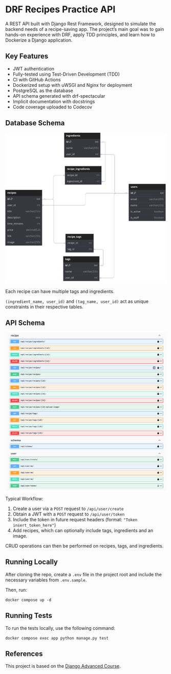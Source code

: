 # DRF Recipes Practice API

A REST API built with Django Rest Framework, designed to simulate the backend needs of a recipe-saving app. The project’s main goal was to gain hands-on experience with DRF, apply TDD principles, and learn how to Dockerize a Django application.

## Key Features

- JWT authentication
- Fully-tested using Test-Driven Development (TDD)
- CI with GitHub Actions
- Dockerized setup with uWSGI and Nginx for deployment
- PostgreSQL as the database
- API schema generated with drf-spectacular
- Implicit documentation with docstrings
- Code coverage uploaded to Codecov

## Database Schema

![DB Schema](./DB_schema.svg)

Each recipe can have multiple tags and ingredients.

`(ingredient_name, user_id)` and `(tag_name, user_id)` act as unique constraints in their respective tables.

## API Schema

![API Schema](./API_docs.png)

Typical Workflow:

1. Create a user via a `POST` request to `/api/user/create`
2. Obtain a JWT with a `POST` request to `/api/user/token`
3. Include the token in future request headers (format: `"Token insert_token_here"`)
4. Add recipes, which can optionally include tags, ingredients and an image.

CRUD operations can then be performed on recipes, tags, and ingredients.

## Running Locally

After cloning the repo, create a `.env` file in the project root and include the necessary variables from `.env.sample`.

Then, run:

```
docker compose up -d
```

## Running Tests

To run the tests locally, use the following command:

```
docker compose exec app python manage.py test
```

## References

This project is based on the [Django Advanced Course](https://www.udemy.com/course/django-python-advanced/).
